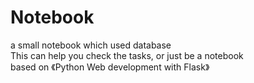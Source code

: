 # Notebook
a small notebook which used database\
This can help you check the tasks, or just be a notebook\
based on 《Python Web development with Flask》


